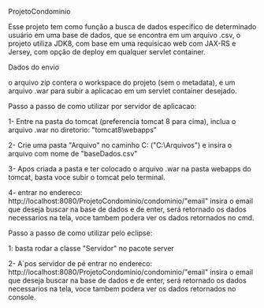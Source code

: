 ProjetoCondominio

Esse projeto tem como função a busca de dados especifico de determinado usuário em uma base de dados, que se encontra em um arquivo .csv, o projeto utiliza JDK8, com base em uma requisicao web com JAX-RS e Jersey, com opção de deploy em qualquer servlet container.

Dados do envio

o arquivo zip contera o workspace do projeto (sem o metadata), e um arquivo .war para subir a aplicacao em um servlet container desejado.

Passo a passo de como utilizar por servidor de aplicacao:

1- Entre na pasta do tomcat (preferencia tomcat 8 para cima), inclua o arquivo .war no diretorio: "tomcat8\webapps"

2- Crie uma pasta "Arquivo" no caminho C: ("C:\Arquivos") e insira o arquivo com nome de "baseDados.csv"

3- Apos criada a pasta e ter colocado o arquivo .war na pasta webapps do tomcat, basta voce subir o tomcat pelo terminal.

4- entrar no endereco: http://localhost:8080/ProjetoCondominio/condominio/"email"
insira o email que deseja buscar na base de dados e de enter, será retornado os dados necessarios na tela, voce tambem podera ver os dados retornados no cmd. 

Passo a passo de como utilizar pelo eclipse:

1: basta rodar a classe "Servidor" no pacote server

2- A´pos servidor de pé entrar no endereco: http://localhost:8080/ProjetoCondominio/condominio/"email"
insira o email que deseja buscar na base de dados e de enter, será retornado os dados necessarios na tela, voce tambem podera ver os dados retornados no console.

